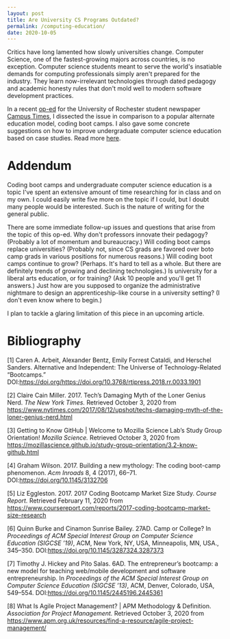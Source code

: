 ```yaml
---
layout: post
title: Are University CS Programs Outdated?
permalink: /computing-education/
date: 2020-10-05
---
```


Critics have long lamented how slowly universities change. Computer Science, one of the fastest-growing majors across countries, is no exception. Computer science students meant to serve the world's insatiable demands for computing professionals simply aren't prepared for the industry. They learn now-irrelevant technologies through dated pedagogy and academic honesty rules that don't mold well to modern software development practices. 

In a recent [op-ed](http://www.campustimes.org/2020/10/05/computer-science-education-needs-a-reboot/) for the University of Rochester student newspaper [Campus Times](http://www.campustimes.org/), I dissected the issue in comparison to a popular alternate education model, coding boot camps. I also gave some concrete suggestions on how to improve undergraduate computer science education based on case studies. Read more [here](http://www.campustimes.org/2020/10/05/computer-science-education-needs-a-reboot/). 

# Addendum

Coding boot camps and undergraduate computer science education is a topic I've spent an extensive amount of time researching for in class and on my own. I could easily write five more on the topic if I could, but I doubt many people would be interested. Such is the nature of writing for the general public. 

There are some immediate follow-up issues and questions that arise from the topic of this op-ed. Why don't professors innovate their pedagogy? (Probably a lot of momentum and bureaucracy.) Will coding boot camps replace universities? (Probably not, since CS grads are favored over boto camp grads in various positions for numerous reasons.) Will coding boot camps continue to grow? (Perhaps. It's hard to tell as a whole. But there are definitely trends of growing and declining technologies.) Is university for a liberal arts education, or for training? (Ask 10 people and you'll get 11 answers.) Just how are you supposed to organize the administrative nightmare to design an apprenticeship-like course in a university setting? (I don't even know where to begin.) 

I plan to tackle a glaring limitation of this piece in an upcoming article. 

# Bibliography

[1] Caren A. Arbeit, Alexander Bentz, Emily Forrest Cataldi, and Herschel Sanders. Alternative and Independent: The Universe of Technology-Related “Bootcamps.” DOI:https://doi.org/https://doi.org/10.3768/rtipress.2018.rr.0033.1901

[2] Claire Cain Miller. 2017. Tech’s Damaging Myth of the Loner Genius Nerd. *The New York Times.* Retrieved October 3, 2020 from https://www.nytimes.com/2017/08/12/upshot/techs-damaging-myth-of-the-loner-genius-nerd.html

[3] Getting to Know GitHub | Welcome to Mozilla Science Lab’s Study Group Orientation! *Mozilla Science.* Retrieved October 3, 2020 from https://mozillascience.github.io/study-group-orientation/3.2-know-github.html

[4] Graham Wilson. 2017. Building a new mythology: The coding boot-camp phenomenon. *Acm Inroads* 8, 4 (2017), 66–71. DOI:https://doi.org/10.1145/3132706

[5] Liz Eggleston. 2017. 2017 Coding Bootcamp Market Size Study. *Course Report.* Retrieved February 11, 2020 from https://www.coursereport.com/reports/2017-coding-bootcamp-market-size-research

[6] Quinn Burke and Cinamon Sunrise Bailey. 27AD. Camp or College? In *Proceedings of ACM Special Interest Group on Computer Science Education (SIGCSE ’19)*, ACM, New York, NY, USA, Minneapolis, MN, USA., 345–350. DOI:https://doi.org/10.1145/3287324.3287373

[7] Timothy J. Hickey and Pito Salas. 6AD. The entrepreneur’s bootcamp: a new model for teaching web/mobile development and software entrepreneurship. In *Proceedings of the ACM Special Interest Group on Computer Science Education (SIGCSE ’13)*, ACM, Denver, Colorado, USA, 549–554. DOI:https://doi.org/10.1145/2445196.2445361

[8] What Is Agile Project Management? | APM Methodology & Definition. *Association for Project Management.* Retrieved October 3, 2020 from https://www.apm.org.uk/resources/find-a-resource/agile-project-management/
